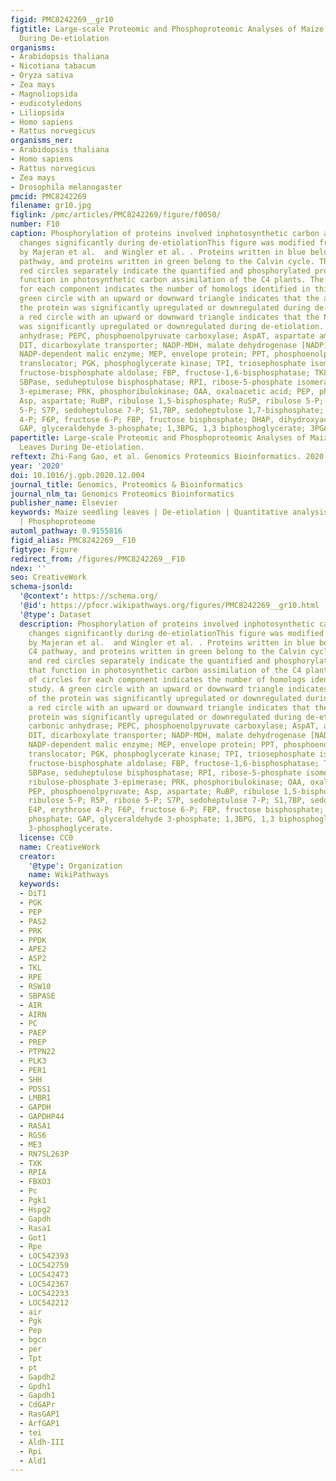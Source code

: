 ```yaml
---
figid: PMC8242269__gr10
figtitle: Large-scale Proteomic and Phosphoproteomic Analyses of Maize Seedling Leaves
  During De-etiolation
organisms:
- Arabidopsis thaliana
- Nicotiana tabacum
- Oryza sativa
- Zea mays
- Magnoliopsida
- eudicotyledons
- Liliopsida
- Homo sapiens
- Rattus norvegicus
organisms_ner:
- Arabidopsis thaliana
- Homo sapiens
- Rattus norvegicus
- Zea mays
- Drosophila melanogaster
pmcid: PMC8242269
filename: gr10.jpg
figlink: /pmc/articles/PMC8242269/figure/f0050/
number: F10
caption: Phosphorylation of proteins involved inphotosynthetic carbon assimilation
  changes significantly during de-etiolationThis figure was modified from figures
  by Majeran et al.  and Wingler et al. . Proteins written in blue belong to the C4
  pathway, and proteins written in green belong to the Calvin cycle. The green and
  red circles separately indicate the quantified and phosphorylated proteins that
  function in photosynthetic carbon assimilation of the C4 plants. The number of circles
  for each component indicates the number of homologs identified in this study. A
  green circle with an upward or downward triangle indicates that the abundance of
  the protein was significantly upregulated or downregulated during de-etiolation;
  a red circle with an upward or downward triangle indicates that the NPL of the protein
  was significantly upregulated or downregulated during de-etiolation. CA, carbonic
  anhydrase; PEPC, phosphoenolpyruvate carboxylase; AspAT, aspartate aminotransferase;
  DIT, dicarboxylate transporter; NADP-MDH, malate dehydrogenase [NADP]; NADP-ME,
  NADP-dependent malic enzyme; MEP, envelope protein; PPT, phosphoenolpyruvate/phosphate
  translocator; PGK, phosphoglycerate kinase; TPI, triosephosphate isomerase; FBA,
  fructose-bisphosphate aldolase; FBP, fructose-1,6-bisphosphatase; TKL, transketolase;
  SBPase, seduheptulose bisphosphatase; RPI, ribose-5-phosphate isomerase; RPE, ribulose-phosphate
  3-epimerase; PRK, phosphoribulokinase; OAA, oxaloacetic acid; PEP, phosphoenolpyruvate;
  Asp, aspartate; RuBP, ribulose 1,5-bisphosphate; Ru5P, ribulose 5-P; R5P, ribose
  5-P; S7P, sedoheptulose 7-P; S1,7BP, sedoheptulose 1,7-bisphosphate; E4P, erythrose
  4-P; F6P, fructose 6-P; FBP, fructose bisphosphate; DHAP, dihydroxyacetone phosphate;
  GAP, glyceraldehyde 3-phosphate; 1,3BPG, 1,3 biphosphoglycerate; 3PGA, 3-phosphoglycerate.
papertitle: Large-scale Proteomic and Phosphoproteomic Analyses of Maize Seedling
  Leaves During De-etiolation.
reftext: Zhi-Fang Gao, et al. Genomics Proteomics Bioinformatics. 2020 Aug;18(4):397-414.
year: '2020'
doi: 10.1016/j.gpb.2020.12.004
journal_title: Genomics, Proteomics & Bioinformatics
journal_nlm_ta: Genomics Proteomics Bioinformatics
publisher_name: Elsevier
keywords: Maize seedling leaves | De-etiolation | Quantitative analysis | Proteome
  | Phosphoproteome
automl_pathway: 0.9155816
figid_alias: PMC8242269__F10
figtype: Figure
redirect_from: /figures/PMC8242269__F10
ndex: ''
seo: CreativeWork
schema-jsonld:
  '@context': https://schema.org/
  '@id': https://pfocr.wikipathways.org/figures/PMC8242269__gr10.html
  '@type': Dataset
  description: Phosphorylation of proteins involved inphotosynthetic carbon assimilation
    changes significantly during de-etiolationThis figure was modified from figures
    by Majeran et al.  and Wingler et al. . Proteins written in blue belong to the
    C4 pathway, and proteins written in green belong to the Calvin cycle. The green
    and red circles separately indicate the quantified and phosphorylated proteins
    that function in photosynthetic carbon assimilation of the C4 plants. The number
    of circles for each component indicates the number of homologs identified in this
    study. A green circle with an upward or downward triangle indicates that the abundance
    of the protein was significantly upregulated or downregulated during de-etiolation;
    a red circle with an upward or downward triangle indicates that the NPL of the
    protein was significantly upregulated or downregulated during de-etiolation. CA,
    carbonic anhydrase; PEPC, phosphoenolpyruvate carboxylase; AspAT, aspartate aminotransferase;
    DIT, dicarboxylate transporter; NADP-MDH, malate dehydrogenase [NADP]; NADP-ME,
    NADP-dependent malic enzyme; MEP, envelope protein; PPT, phosphoenolpyruvate/phosphate
    translocator; PGK, phosphoglycerate kinase; TPI, triosephosphate isomerase; FBA,
    fructose-bisphosphate aldolase; FBP, fructose-1,6-bisphosphatase; TKL, transketolase;
    SBPase, seduheptulose bisphosphatase; RPI, ribose-5-phosphate isomerase; RPE,
    ribulose-phosphate 3-epimerase; PRK, phosphoribulokinase; OAA, oxaloacetic acid;
    PEP, phosphoenolpyruvate; Asp, aspartate; RuBP, ribulose 1,5-bisphosphate; Ru5P,
    ribulose 5-P; R5P, ribose 5-P; S7P, sedoheptulose 7-P; S1,7BP, sedoheptulose 1,7-bisphosphate;
    E4P, erythrose 4-P; F6P, fructose 6-P; FBP, fructose bisphosphate; DHAP, dihydroxyacetone
    phosphate; GAP, glyceraldehyde 3-phosphate; 1,3BPG, 1,3 biphosphoglycerate; 3PGA,
    3-phosphoglycerate.
  license: CC0
  name: CreativeWork
  creator:
    '@type': Organization
    name: WikiPathways
  keywords:
  - DiT1
  - PGK
  - PEP
  - PAS2
  - PRK
  - PPDK
  - APE2
  - ASP2
  - TKL
  - RPE
  - RSW10
  - SBPASE
  - AIR
  - AIRN
  - PC
  - PAEP
  - PREP
  - PTPN22
  - PLK3
  - PER1
  - SHH
  - PDSS1
  - LMBR1
  - GAPDH
  - GAPDHP44
  - RASA1
  - RGS6
  - ME3
  - RN7SL263P
  - TXK
  - RPIA
  - FBXO3
  - Pc
  - Pgk1
  - Hspg2
  - Gapdh
  - Rasa1
  - Got1
  - Rpe
  - LOC542393
  - LOC542759
  - LOC542473
  - LOC542367
  - LOC542233
  - LOC542212
  - air
  - Pgk
  - Pep
  - bgcn
  - per
  - Tpt
  - pt
  - Gapdh2
  - Gpdh1
  - Gapdh1
  - CdGAPr
  - RasGAP1
  - ArfGAP1
  - tei
  - Aldh-III
  - Rpi
  - Ald1
---
```


